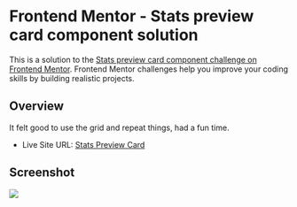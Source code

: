 # Frontend Mentor - Stats preview card component solution

This is a solution to the [Stats preview card component challenge on Frontend Mentor](https://www.frontendmentor.io/challenges/stats-preview-card-component-8JqbgoU62). Frontend Mentor challenges help you improve your coding skills by building realistic projects. 

## Overview

It felt good to use the grid and repeat things, had a fun time.

- Live Site URL: [Stats Preview Card](https://frontend-challange-chefberke.netlify.app/challange-6/)

## Screenshot

<img src="https://cdn.discordapp.com/attachments/931947911963635822/1147881818767503420/Screenshot_2023-09-03_at_16.12.13.png"/>












